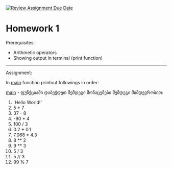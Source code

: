 [![Review Assignment Due Date](https://classroom.github.com/assets/deadline-readme-button-22041afd0340ce965d47ae6ef1cefeee28c7c493a6346c4f15d667ab976d596c.svg)](https://classroom.github.com/a/fNMPw58A)
# Homework 1

Prerequisites:
- Arithmetic operators
- Showing output in terminal (print function)

---

Assignment: 

In [main](./homework1/main.py) function printout followings in order:

[main](./homework1/main.py) - ფუნქციაში დაბეჭდეთ შემდეგი მონაცემები შემდეგი მიმდევრობით:

1. 'Hello World!'
2. 5 + 7
3. 37 - 8
4. -90 * 4
5. 100 / 3
6. 0.2 + 0.1
7. 7.068 * 4.3
8. 8 ** 2
9. 9 ** 3
10. 5 / 3
11. 5 // 3
12. 99 % 7
